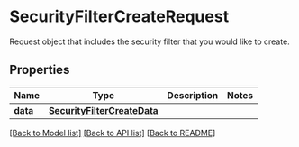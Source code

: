 # SecurityFilterCreateRequest

Request object that includes the security filter that you would like to create.

## Properties

| Name     | Type                                                        | Description | Notes |
| -------- | ----------------------------------------------------------- | ----------- | ----- |
| **data** | [**SecurityFilterCreateData**](SecurityFilterCreateData.md) |             |

[[Back to Model list]](README.md#documentation-for-models) [[Back to API list]](README.md#documentation-for-api-endpoints) [[Back to README]](README.md)
